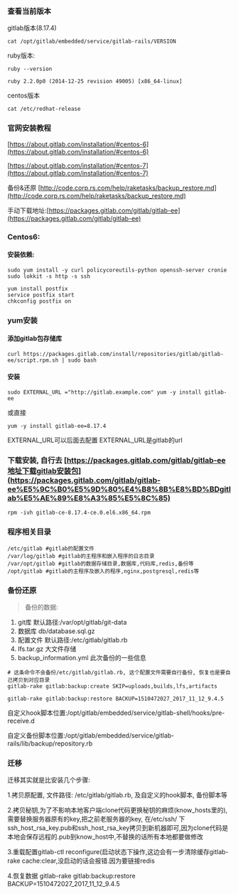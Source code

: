 ### 查看当前版本

gitlab版本(8.17.4)

```
cat /opt/gitlab/embedded/service/gitlab-rails/VERSION
```

ruby版本:

```
ruby --version

ruby 2.2.0p0 (2014-12-25 revision 49005) [x86_64-linux]
```

centos版本

```
cat /etc/redhat-release
```

### 官网安装教程

[https://about.gitlab.com/installation/#centos-6](https://about.gitlab.com/installation/#centos-6)

[https://about.gitlab.com/installation/#centos-7](https://about.gitlab.com/installation/#centos-7)

备份&还原 [http://code.corp.rs.com/help/raketasks/backup_restore.md](http://code.corp.rs.com/help/raketasks/backup_restore.md)

手动下载地址:[https://packages.gitlab.com/gitlab/gitlab-ee](https://packages.gitlab.com/gitlab/gitlab-ee)

### Centos6:

#### 安装依赖:

```
sudo yum install -y curl policycoreutils-python openssh-server cronie
sudo lokkit -s http -s ssh

yum install postfix
service postfix start
chkconfig postfix on
```

### yum安装

#### 添加gitlab包存储库

```
curl https://packages.gitlab.com/install/repositories/gitlab/gitlab-ee/script.rpm.sh | sudo bash
```

#### 安装

```
sudo EXTERNAL_URL ="http://gitlab.example.com" yum -y install gitlab-ee
```

或直接

```
yum -y install gitlab-ee=8.17.4
```

EXTERNAL\_URL可以后面去配置 EXTERNAL\_URL是gitlab的url

### 下载安装, 自行去 [https://packages.gitlab.com/gitlab/gitlab-ee地址下载gitlab安装包](https://packages.gitlab.com/gitlab/gitlab-ee%E5%9C%B0%E5%9D%80%E4%B8%8B%E8%BD%BDgitlab%E5%AE%89%E8%A3%85%E5%8C%85)

```
rpm -ivh gitlab-ce-8.17.4-ce.0.el6.x86_64.rpm
```

### 程序相关目录

```
/etc/gitlab #gitlab的配置文件
/var/log/gitlab #gitlab的主程序和嵌入程序的日志目录
/var/opt/gitlab #gitlab的数据存储目录,数据库,代码库,redis,备份等
/opt/gitlab #gitlab的主程序及嵌入的程序,nginx,postgresql,redis等
```

### 备份还原

> 备份的数据:

1. git库 默认路径:/var/opt/gitlab/git-data
2. 数据库 db/database.sql.gz
3. 配置文件 默认路径:/etc/gitlab/gitlab.rb
4. lfs.tar.gz 大文件存储
5. backup_information.yml 此次备份的一些信息

```
# 这条命令不会备份/etc/gitlab/gitlab.rb, 这个配置文件需要自行备份, 恢复也是要自己拷贝到对应目录
gitlab-rake gitlab:backup:create SKIP=uploads,builds,lfs,artifacts

gitlab-rake gitlab:backup:restore BACKUP=1510472027_2017_11_12_9.4.5
```

自定义hook脚本位置:/opt/gitlab/embedded/service/gitlab-shell/hooks/pre-receive.d

自定义备份脚本位置:/opt/gitlab/embedded/service/gitlab-rails/lib/backup/repository.rb

### 迁移

迁移其实就是比安装几个步骤:

1.拷贝原配置, 文件路径: /etc/gitlab/gitlab.rb, 及自定义的hook脚本, 备份脚本等

2.拷贝秘钥,为了不影响本地客户端clone代码更换秘钥的麻烦(know\_hosts里的),需要替换服务器原有的key,把之前老服务器的key, 在/etc/ssh/ 下 ssh\_host\_rsa\_key.pub和ssh\_host\_rsa\_key拷贝到新机器即可,因为clone代码是本地会保存远程的.pub到know\_host中,不替换的话所有本地都要做修改

3.重载配置gitlab-ctl reconfigure(启动状态下操作,这边会有一步清除缓存gitlab-rake cache:clear,没启动的话会报错.因为要链接redis

4.恢复数据 gitlab-rake gitlab:backup:restore BACKUP=1510472027\_2017\_11\_12\_9.4.5